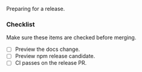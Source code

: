 Preparing for a release.

### Checklist

Make sure these items are checked before merging.

- [ ] Preview the docs change.
- [ ] Preview npm release candidate.
- [ ] CI passes on the release PR.

<!-- diff_report --><!-- /diff_report -->

<!-- bundle_table --><!-- /bundle_table -->
